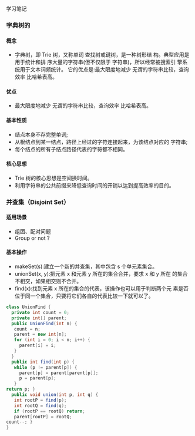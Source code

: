 学习笔记

### 字典树的

#### 概念

- 字典树，即 Trie 树，又称单词 查找树或键树，是一种树形结 构。典型应用是用于统计和排 序大量的字符串(但不仅限于 字符串)，所以经常被搜索引 擎系统用于文本词频统计。
它的优点是:最大限度地减少 无谓的字符串比较，查询效率 比哈希表高。

#### 优点

- 最大限度地减少 无谓的字符串比较，查询效率 比哈希表高。

#### 基本性质

- 结点本身不存完整单词;
- 从根结点到某一结点，路径上经过的字符连接起来，为该结点对应的 字符串;
- 每个结点的所有子结点路径代表的字符都不相同。

#### 核心思想

- Trie 树的核心思想是空间换时间。
- 利用字符串的公共前缀来降低查询时间的开销以达到提高效率的目的。

### 并查集（Disjoint Set）

#### 适用场景

- 组团、配对问题
- Group or not ?

#### 基本操作

- makeSet(s):建立一个新的并查集，其中包含 s 个单元素集合。
- unionSet(x, y):把元素 x 和元素 y 所在的集合合并，要求 x 和 y 所在
的集合不相交，如果相交则不合并。
- find(x):找到元素 x 所在的集合的代表，该操作也可以用于判断两个元 素是否位于同一个集合，只要将它们各自的代表比较一下就可以了。

```java
class UnionFind {
  private int count = 0;
  private int[] parent;
  public UnionFind(int n) {
   count = n;
   parent = new int[n];
   for (int i = 0; i < n; i++) {
     parent[i] = i;
   }
  }
  public int find(int p) {
   while (p != parent[p]) {
     parent[p] = parent[parent[p]];
     p = parent[p];
   }
return p; }
  public void union(int p, int q) {
   int rootP = find(p);
   int rootQ = find(q);
   if (rootP == rootQ) return;
   parent[rootP] = rootQ;
count--; }
}
```
